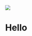 <img src="https://capsule-render.vercel.app/api?type=venom&color=800080&height=300&section=header&text=Hello%20World!&fontSize=90%fontColor=000000" />
<h1>Hello</h1>
